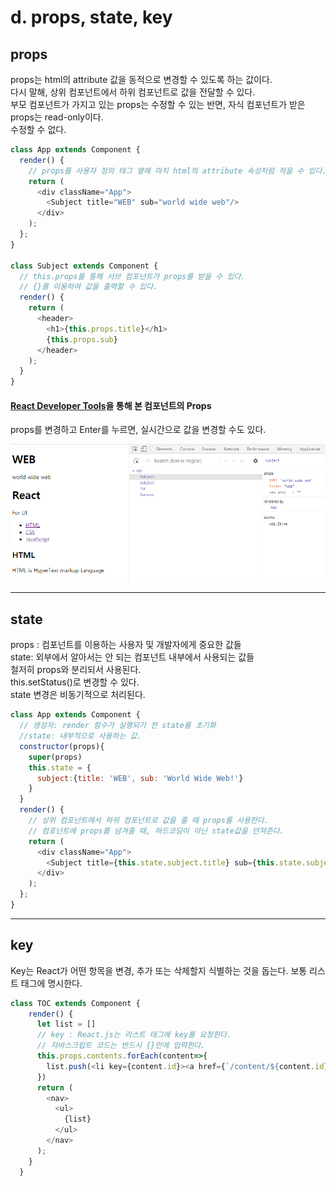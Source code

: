 # d. props, state, key

## props
props는 html의 attribute 값을 동적으로 변경할 수 있도록 하는 값이다.<br>
다시 말해, 상위 컴포넌트에서 하위 컴포넌트로 값을 전달할 수 있다.<br>
부모 컴포넌트가 가지고 있는 props는 수정할 수 있는 반면, 자식 컴포넌트가 받은 props는 read-only이다.<br>
수정할 수 없다.
```javascript
class App extends Component {
  render() {
    // props를 사용자 정의 태그 옆에 마치 html의 attribute 속성처럼 적을 수 있다.
    return (
      <div className="App">
        <Subject title="WEB" sub="world wide web"/>
      </div>
    );
  };
}

class Subject extends Component {
  // this.props를 통해 서브 컴포넌트가 props를 받을 수 있다.
  // {}를 이용하여 값을 출력할 수 있다.
  render() {
    return (
      <header>
        <h1>{this.props.title}</h1>
        {this.props.sub}
      </header>
    );
  }
}

```

#### [React Developer Tools](https://chrome.google.com/webstore/detail/react-developer-tools/fmkadmapgofadopljbjfkapdkoienihi)을 통해 본 컴포넌트의 Props

props를 변경하고 Enter를 누르면, 실시간으로 값을 변경할 수도 있다.

<p align="center">
  <img src="./props.png" >
</p>

<hr />

## state
props : 컴포넌트를 이용하는 사용자 및 개발자에게 중요한 값들<br>
state: 외부에서 알아서는 안 되는 컴포넌트 내부에서 사용되는 값들<br>
철저히 props와 분리되서 사용된다.<br>
this.setStatus()로 변경할 수 있다.<br>
state 변경은 비동기적으로 처리된다.
```javascript
class App extends Component {
  // 생성자: render 함수가 실행되기 전 state를 초기화
  //state: 내부적으로 사용하는 값.
  constructor(props){
    super(props)
    this.state = {
      subject:{title: 'WEB', sub: 'World Wide Web!'}
    }
  }
  render() {
    // 상위 컴포넌트에서 하위 컴포넌트로 값을 줄 때 props를 사용한다.
    // 컴포넌트에 props를 넘겨줄 때, 하드코딩이 아닌 state값을 던져준다.
    return (
      <div className="App">
        <Subject title={this.state.subject.title} sub={this.state.subject.title}/>
      </div>
    );
  };
}
```
<hr />

## key
Key는 React가 어떤 항목을 변경, 추가 또는 삭제할지 식별하는 것을 돕는다. 보통 리스트 태그에 명시한다.
```javascript
class TOC extends Component {
    render() {
      let list = []
      // key : React.js는 리스트 태그에 key를 요청한다.
      // 자바스크립트 코드는 반드시 {}안에 입력한다.
      this.props.contents.forEach(content=>{
        list.push(<li key={content.id}><a href={`/content/${content.id}`}>{content.title}</a></li>)
      })
      return (
        <nav>
          <ul>
            {list}
          </ul>
        </nav>
      );
    }
  }
```
